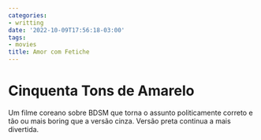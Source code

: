 ```yaml
---
categories:
- writting
date: '2022-10-09T17:56:18-03:00'
tags:
- movies
title: Amor com Fetiche
---
```


# Cinquenta Tons de Amarelo

Um filme coreano sobre BDSM que torna o assunto politicamente correto e tão ou mais boring que a versão cinza. Versão preta continua a mais divertida.

